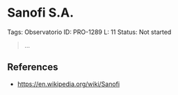 # Sanofi S.A.

Tags: Observatorio
ID: PRO-1289
L: 11
Status: Not started

> …
> 

## References

- https://en.wikipedia.org/wiki/Sanofi